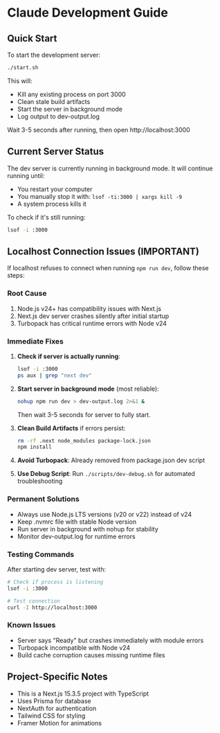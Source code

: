 # Claude Development Guide

## Quick Start

To start the development server:
```bash
./start.sh
```

This will:
- Kill any existing process on port 3000
- Clean stale build artifacts
- Start the server in background mode
- Log output to dev-output.log

Wait 3-5 seconds after running, then open http://localhost:3000

## Current Server Status

The dev server is currently running in background mode. It will continue running until:
- You restart your computer
- You manually stop it with: `lsof -ti:3000 | xargs kill -9`
- A system process kills it

To check if it's still running:
```bash
lsof -i :3000
```

## Localhost Connection Issues (IMPORTANT)

If localhost refuses to connect when running `npm run dev`, follow these steps:

### Root Cause
1. Node.js v24+ has compatibility issues with Next.js
2. Next.js dev server crashes silently after initial startup
3. Turbopack has critical runtime errors with Node v24

### Immediate Fixes
1. **Check if server is actually running**:
   ```bash
   lsof -i :3000
   ps aux | grep "next dev"
   ```

2. **Start server in background mode** (most reliable):
   ```bash
   nohup npm run dev > dev-output.log 2>&1 &
   ```
   Then wait 3-5 seconds for server to fully start.

3. **Clean Build Artifacts** if errors persist:
   ```bash
   rm -rf .next node_modules package-lock.json
   npm install
   ```

4. **Avoid Turbopack**: Already removed from package.json dev script

5. **Use Debug Script**: Run `./scripts/dev-debug.sh` for automated troubleshooting

### Permanent Solutions
- Always use Node.js LTS versions (v20 or v22) instead of v24
- Keep .nvmrc file with stable Node version
- Run server in background with nohup for stability
- Monitor dev-output.log for runtime errors

### Testing Commands
After starting dev server, test with:
```bash
# Check if process is listening
lsof -i :3000

# Test connection
curl -I http://localhost:3000
```

### Known Issues
- Server says "Ready" but crashes immediately with module errors
- Turbopack incompatible with Node v24
- Build cache corruption causes missing runtime files

## Project-Specific Notes
- This is a Next.js 15.3.5 project with TypeScript
- Uses Prisma for database
- NextAuth for authentication
- Tailwind CSS for styling
- Framer Motion for animations